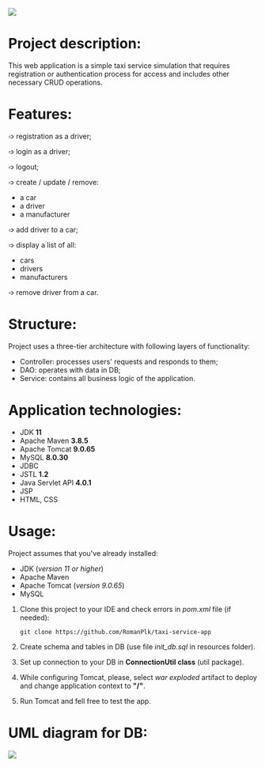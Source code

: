 ﻿![](https://scontent.fifo4-1.fna.fbcdn.net/v/t1.15752-9/300976506_933912847542593_7856539954076549827_n.png?_nc_cat=100&ccb=1-7&_nc_sid=ae9488&_nc_ohc=fm4jnQ4gwn0AX_wTPg_&_nc_ht=scontent.fifo4-1.fna&oh=03_AVJG51EzybZsg-P1Qrru94P8Oe5ooYSrK-cWKj-S9cl7YA&oe=63336889)
# Project description:
This web application is a simple taxi service simulation that requires registration or authentication process for access and includes other necessary CRUD operations.
# Features:
➩ registration as a driver;

➩ login as a driver;

➩ logout;

➩  create / update / remove:
* a car
* a driver
* a manufacturer

➩ add driver to a car;

➩ display a list of all:
* cars
* drivers
* manufacturers

➩ remove driver from a car.

# Structure:
Project uses a three-tier architecture with following layers of functionality:

* Controller: processes users' requests and responds to them;
* DAO: operates with data in DB;
* Service: contains all business logic of the application.

# Application technologies:
* JDK **11**
* Apache Maven **3.8.5**
* Apache Tomcat **9.0.65**
* MySQL **8.0.30**
* JDBC
* JSTL **1.2**
* Java Servlet API **4.0.1**
* JSP
* HTML, CSS

# Usage:
Project assumes that you've already installed:

* JDK (*version 11 or higher*)
* Apache Maven
* Apache Tomcat (*version 9.0.65*)
* MySQL
1. Clone this project to your IDE and check errors in *pom.xml* file (if needed):

   `git clone https://github.com/RomanPlk/taxi-service-app`
2. Create schema and tables in DB (use file *init_db.sql* in resources folder).
3. Set up connection to your DB in **ConnectionUtil class** (util package).
4. While configuring Tomcat, please, select *war exploded* artifact to deploy and change application context to **"/"**.
5. Run Tomcat and fell free to test the app.

# UML diagram for DB:
![](https://scontent.fifo4-1.fna.fbcdn.net/v/t1.15752-9/305172165_660556542104337_4541137526640143952_n.jpg?_nc_cat=110&ccb=1-7&_nc_sid=ae9488&_nc_ohc=kahsbrex5zIAX8KBsv8&_nc_ht=scontent.fifo4-1.fna&oh=03_AVKdn7sEZZquX5bM_n8KoZV6SAM8x5UvBqsm49pp49vRpA&oe=633AB2FD)
